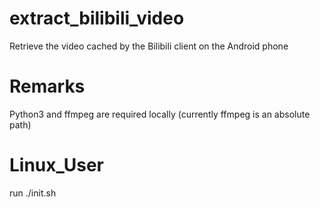 # extract_bilibili_video
Retrieve the video cached by the Bilibili client on the Android phone

# Remarks
Python3 and ffmpeg are required locally (currently ffmpeg is an absolute path)

# Linux_User
run ./init.sh
